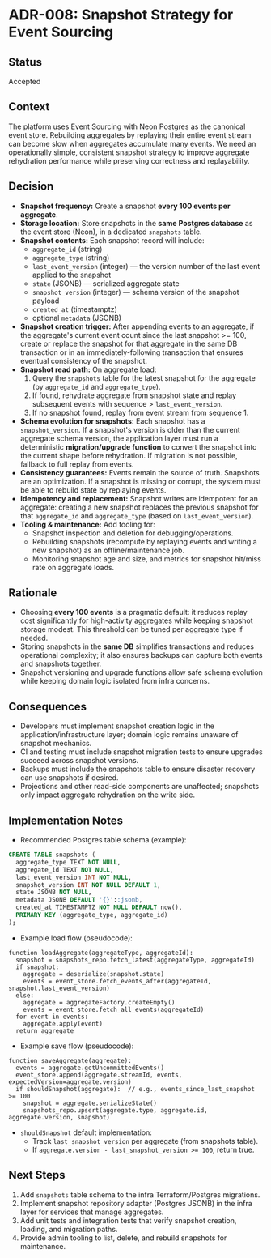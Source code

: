 # ADR-008: Snapshot Strategy for Event Sourcing

## Status

Accepted

## Context

The platform uses Event Sourcing with Neon Postgres as the canonical event store. Rebuilding aggregates by replaying their entire event stream can become slow when aggregates accumulate many events. We need an operationally simple, consistent snapshot strategy to improve aggregate rehydration performance while preserving correctness and replayability.

## Decision

- **Snapshot frequency:** Create a snapshot **every 100 events per aggregate**.
- **Storage location:** Store snapshots in the **same Postgres database** as the event store (Neon), in a dedicated `snapshots` table.
- **Snapshot contents:** Each snapshot record will include:
  - `aggregate_id` (string)
  - `aggregate_type` (string)
  - `last_event_version` (integer) — the version number of the last event applied to the snapshot
  - `state` (JSONB) — serialized aggregate state
  - `snapshot_version` (integer) — schema version of the snapshot payload
  - `created_at` (timestamptz)
  - optional `metadata` (JSONB)
- **Snapshot creation trigger:** After appending events to an aggregate, if the aggregate's current event count since the last snapshot >= 100, create or replace the snapshot for that aggregate in the same DB transaction or in an immediately-following transaction that ensures eventual consistency of the snapshot.
- **Snapshot read path:** On aggregate load:
  1. Query the `snapshots` table for the latest snapshot for the aggregate (by `aggregate_id` and `aggregate_type`).
  2. If found, rehydrate aggregate from snapshot state and replay subsequent events with sequence > `last_event_version`.
  3. If no snapshot found, replay from event stream from sequence 1.
- **Schema evolution for snapshots:** Each snapshot has a `snapshot_version`. If a snapshot's version is older than the current aggregate schema version, the application layer must run a deterministic **migration/upgrade function** to convert the snapshot into the current shape before rehydration. If migration is not possible, fallback to full replay from events.
- **Consistency guarantees:** Events remain the source of truth. Snapshots are an optimization. If a snapshot is missing or corrupt, the system must be able to rebuild state by replaying events.
- **Idempotency and replacement:** Snapshot writes are idempotent for an aggregate: creating a new snapshot replaces the previous snapshot for that `aggregate_id` and `aggregate_type` (based on `last_event_version`).
- **Tooling & maintenance:** Add tooling for:
  - Snapshot inspection and deletion for debugging/operations.
  - Rebuilding snapshots (recompute by replaying events and writing a new snapshot) as an offline/maintenance job.
  - Monitoring snapshot age and size, and metrics for snapshot hit/miss rate on aggregate loads.

## Rationale

- Choosing **every 100 events** is a pragmatic default: it reduces replay cost significantly for high-activity aggregates while keeping snapshot storage modest. This threshold can be tuned per aggregate type if needed.
- Storing snapshots in the **same DB** simplifies transactions and reduces operational complexity; it also ensures backups can capture both events and snapshots together.
- Snapshot versioning and upgrade functions allow safe schema evolution while keeping domain logic isolated from infra concerns.

## Consequences

- Developers must implement snapshot creation logic in the application/infrastructure layer; domain logic remains unaware of snapshot mechanics.
- CI and testing must include snapshot migration tests to ensure upgrades succeed across snapshot versions.
- Backups must include the snapshots table to ensure disaster recovery can use snapshots if desired.
- Projections and other read-side components are unaffected; snapshots only impact aggregate rehydration on the write side.

## Implementation Notes

- Recommended Postgres table schema (example):

```sql
CREATE TABLE snapshots (
  aggregate_type TEXT NOT NULL,
  aggregate_id TEXT NOT NULL,
  last_event_version INT NOT NULL,
  snapshot_version INT NOT NULL DEFAULT 1,
  state JSONB NOT NULL,
  metadata JSONB DEFAULT '{}'::jsonb,
  created_at TIMESTAMPTZ NOT NULL DEFAULT now(),
  PRIMARY KEY (aggregate_type, aggregate_id)
);
```

- Example load flow (pseudocode):

```text
function loadAggregate(aggregateType, aggregateId):
  snapshot = snapshots_repo.fetch_latest(aggregateType, aggregateId)
  if snapshot:
    aggregate = deserialize(snapshot.state)
    events = event_store.fetch_events_after(aggregateId, snapshot.last_event_version)
  else:
    aggregate = aggregateFactory.createEmpty()
    events = event_store.fetch_all_events(aggregateId)
  for event in events:
    aggregate.apply(event)
  return aggregate
```

- Example save flow (pseudocode):

```text
function saveAggregate(aggregate):
  events = aggregate.getUncommittedEvents()
  event_store.append(aggregate.streamId, events, expectedVersion=aggregate.version)
  if shouldSnapshot(aggregate):  // e.g., events_since_last_snapshot >= 100
    snapshot = aggregate.serializeState()
    snapshots_repo.upsert(aggregate.type, aggregate.id, aggregate.version, snapshot)
```

- `shouldSnapshot` default implementation:
  - Track `last_snapshot_version` per aggregate (from snapshots table).
  - If `aggregate.version - last_snapshot_version >= 100`, return true.

## Next Steps

1. Add `snapshots` table schema to the infra Terraform/Postgres migrations.
2. Implement snapshot repository adapter (Postgres JSONB) in the infra layer for services that manage aggregates.
3. Add unit tests and integration tests that verify snapshot creation, loading, and migration paths.
4. Provide admin tooling to list, delete, and rebuild snapshots for maintenance.
